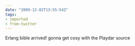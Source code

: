 ```yaml
---
date: "2009-12-02T13:55:54Z"
tags:
- imported
- from-twitter
---
```

Erlang bible arrived\! gonna get cosy with the Playdar source
